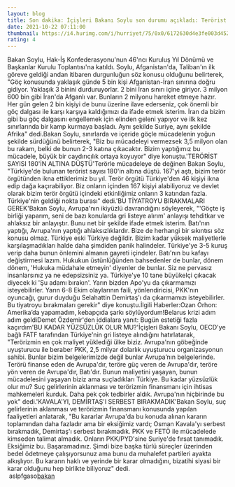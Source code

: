 ```yaml
--- 
layout: blog
title: Son dakika: İçişleri Bakanı Soylu son durumu açıkladı: Terörist sayısı 180'in altına düştü
date: 2021-10-22 07:11:00
thumbnail: https://i4.hurimg.com/i/hurriyet/75/0x0/6172630d4e3fe003d452987e.jpg
rating: 4
---
```

Bakan Soylu, Hak-İş Konfederasyonu'nun 46'ncı Kuruluş Yıl Dönümü ve Başkanlar Kurulu Toplantısı'na katıldı. Soylu, Afganistan'da, Taliban'ın ilk göreve geldiği andan itibaren durgunluğun söz konusu olduğunu belirterek, "Göç konusunda yaklaşık günde 5 bin kişi Afganistan-İran sınırına doğru gidiyor. Yaklaşık 3 binini durduruyorlar. 2 bini İran sınırı içine giriyor. 3 milyon 600 bin gibi İran'da Afganlı var. Bunların 2 milyonu hareket etmeye hazır. Her gün gelen 2 bin kişiyi de bunu üzerine ilave ederseniz, çok önemli bir göç dalgası ile karşı karşıya kaldığımızı da ifade etmek isterim. İran da bizim gibi bu göç dalgasını engellemek için elinden geleni yapıyor ve ilk kez sınırlarında bir kamp kurmaya başladı. Aynı şekilde Suriye, aynı şekilde Afrika" dedi.Bakan Soylu, sınırlarda ve içeride göçle mücadelenin yoğun şekilde sürdüğünü belirterek, "Biz bu mücadeleyi vermezsek 3,5 milyon olan bu rakam, belki de bunun 2-3 katına çıkacaktır. Bizim yaptığımız bu mücadele, büyük bir caydırıcılık ortaya koyuyor" diye konuştu.'TERÖRİST SAYISI 180'İN ALTINA DÜŞTÜ'Terörle mücadeleye de değinen Bakan Soylu, "Türkiye'de bulunan terörist sayısı 180'in altına düştü. 167'yi aştı, bizim terör örgütünden ikna ettiklerimiz bu yıl. Terör örgütü Türkiye'den 46 kişiyi ikna edip dağa kaçırabiliyor. Biz onların içinden 167 kişiyi alabiliyoruz ve devlet olarak bizim terör örgütü içindeki etkinliğimiz onların 3 katından fazla. Türkiye'nin geldiği nokta burası" dedi.'BU TİYATROYU BIRAKMALARI GEREK'Bakan Soylu, Avrupa'nın ikiyüzlü davrandığını söyleyerek, "'Göçte iş birliği yaparım, seni de bazı konularda gri listeye alırım' anlayışı tehditkar ve ahlaksız bir anlayıştır. Bunu net bir şekilde ifade etmek isterim. Batı'nın yaptığı, Avrupa'nın yaptığı ahlaksızlıklardır. Bize de herhangi bir sıkıntısı söz konusu olmaz. Türkiye eski Türkiye değildir. Bizim kadar yüksek maliyetlerle karşılaşmadıkları halde daha şimdiden panik halindeler. Türkiye'ye 3-5 kuruş verip daha bunun önlemini almanın gayreti içindeler. Batı'nın bu kafayı değiştirmesi lazım. Hukukun üstünlüğünden bahsedenler de bunlar, dönem dönem, 'Hukuka müdahale etmeyin' diyenler de bunlar. Siz ne pervasız insanlarsınız ya ne edepsizsiniz ya. Türkiye'ye 10 tane büyükelçi çıkacak diyecek ki 'Şu adamı bırakın'. Yarın bizden Apo'yu da çıkarmamızı isteyebilirler. Yarın 6-8 Ekim olaylarının faili, yönlendiricisi, PKK'nın oyuncağı, gurur duyduğu Selahattin Demirtaş'ı da çıkarmamızı isteyebilirler. Bu tiyatroyu bırakmaları gerekir" diye konuştu.İlgili Haberler:Ozan Orhon: Amerika’da yapamadım, kebapçıda şarkı söylüyordum!Belarus krizi adım adım geldiDemet Özdemir'den iddialara yanıt: Bugün estetiği fazla kaçırdım'BU KADAR YÜZSÜZLÜK OLUR MU?'İçişleri Bakanı Soylu, OECD'ye bağlı FATF tarafından Türkiye'nin gri listeye alındığını hatırlatarak, "Terörizmin en çok maliyet yüklediği ülke biziz. Avrupa'nın göbeğinde uyuşturucu ile beraber PKK, 2,5 milyar dolarlık uyuşturucu organizasyonun sahibi. Bunlar bizim belgelerimizde değil bunlar Avrupa’nın belgelerinde. Terörü finanse eden de Avrupa'dır, teröre güç veren de Avrupa'dır, teröre yön veren de Avrupa'dır, Batı'dır. Bunun maliyetini yaşayan, bunun mücadelesini yaşayan biziz ama suçladıkları Türkiye. Bu kadar yüzsüzlük olur mu? Suç gelirlerinin aklanması ve terörizmin finansmanı için ihtisas mahkemeleri kurduk. Daha pek çok tedbirler aldık. Avrupa'nın hiçbirinde bu yok" dedi.'KAVALA'YI, DEMİRTAŞ'I SERBEST BIRAKMADIK'Bakan Soylu, suç gelirlerinin aklanması ve terörizmin finansmanı konusunda yapılan faaliyetleri anlatarak, "Bu kararlar Avrupa'da bu konuda alınan kararın toplamından daha fazladır ama bir eksiğimiz vardı; Osman Kavala'yı serbest bırakmadık, Demirtaş'ı serbest bırakmadık. PKK ve FETÖ ile mücadelede kimseden talimat almadık. Onların PKK/PYD'sine Suriye'de fırsat tanımadık. Eksiğimiz bu. Başaramadınız. Şimdi bize başka türlü süreçler üzerinden bedel ödetmeye çalışıyorsunuz ama bunu da muhalefet partileri ayakta alkışlıyor. Bu kararın haklı ve yerinde bir karar olmadığını, bizatihi siyasi bir karar olduğunu hep birlikte biliyoruz" dedi.</br>&nbsp;aslpfgaso<a href="https://www.tuccar.de/product/schutzglas-9h-kompatibel-mit-iphone-13-pro-max-displayschutzfolie-panzerfolie-passgenau-glas">bakan</a>
